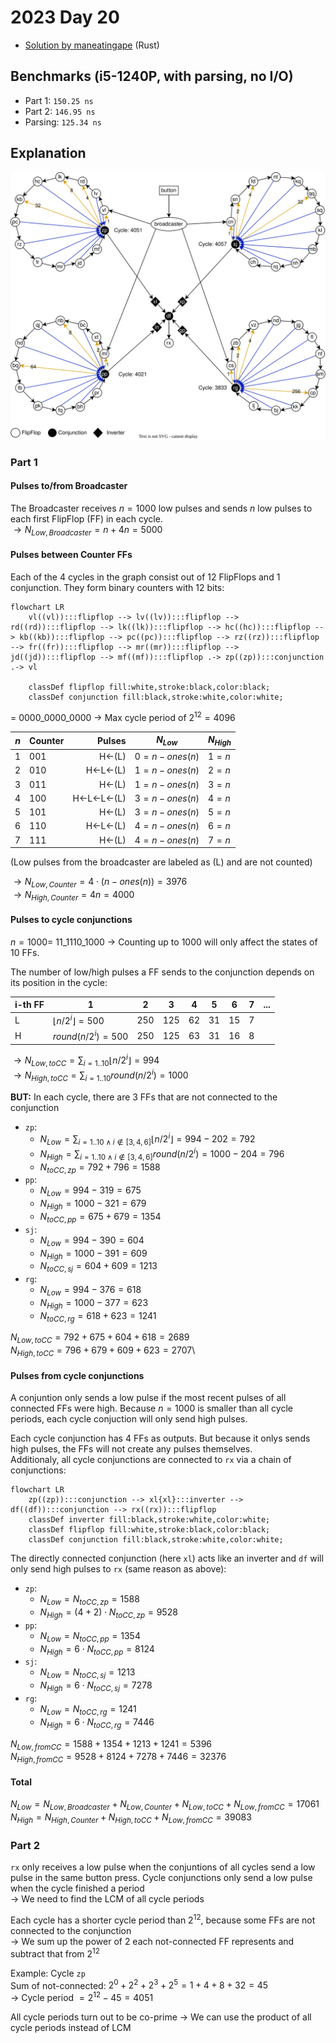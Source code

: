# 2023 Day 20

- [Solution by maneatingape](https://github.com/maneatingape/advent-of-code-rust/blob/main/src/year2023/day20.rs) (Rust)

## Benchmarks (i5-1240P, with parsing, no I/O)

- Part 1: `150.25 ns`
- Part 2: `146.95 ns`
- Parsing: `125.34 ns`

## Explanation

![Input Graph](./docs/input.svg)

### Part 1

#### Pulses to/from Broadcaster

The Broadcaster receives $n=1000$ low pulses and sends $n$ low pulses to each first FlipFlop (FF) in each cycle.\
$\rightarrow N_{Low,Broadcaster} = n + 4n = 5000$

#### Pulses between Counter FFs

Each of the 4 cycles in the graph consist out of 12 FlipFlops and 1 conjunction. They form binary counters with 12 bits:

```mermaid
flowchart LR
    vl((vl)):::flipflop --> lv((lv)):::flipflop --> rd((rd)):::flipflop --> lk((lk)):::flipflop --> hc((hc)):::flipflop --> kb((kb)):::flipflop --> pc((pc)):::flipflop --> rz((rz)):::flipflop --> fr((fr)):::flipflop --> mr((mr)):::flipflop --> jd((jd)):::flipflop --> mf((mf)):::flipflop .-> zp((zp)):::conjunction .-> vl

    classDef flipflop fill:white,stroke:black,color:black;
    classDef conjunction fill:black,stroke:white,color:white;
```

= 0000_0000_0000 $\rightarrow$ Max cycle period of $2^{12} = 4096$

| $n$ | Counter |    Pulses | $N_{Low}$     | $N_{High}$ |
| --- | ------- | --------: | ------------- | ---------- |
| 1   | 001     |     H←(L) | $0=n-ones(n)$ | $1=n$      |
| 2   | 010     |   H←L←(L) | $1=n-ones(n)$ | $2=n$      |
| 3   | 011     |     H←(L) | $1=n-ones(n)$ | $3=n$      |
| 4   | 100     | H←L←L←(L) | $3=n-ones(n)$ | $4=n$      |
| 5   | 101     |     H←(L) | $3=n-ones(n)$ | $5=n$      |
| 6   | 110     |   H←L←(L) | $4=n-ones(n)$ | $6=n$      |
| 7   | 111     |     H←(L) | $4=n-ones(n)$ | $7=n$      |

(Low pulses from the broadcaster are labeled as (L) and are not counted)

$\rightarrow N_{Low,Counter} = 4 \cdot (n - ones(n)) = 3976$\
$\rightarrow N_{High,Counter} = 4n = 4000$

#### Pulses to cycle conjunctions

$n = 1000 =$ 11_1110_1000 $\rightarrow$ Counting up to 1000 will only affect the states of 10 FFs.

The number of low/high pulses a FF sends to the conjunction depends on its position in the cycle:

| i-th FF | 1                             | 2   | 3   | 4   | 5   | 6   | 7   | ... |
| ------- | ----------------------------- | --- | --- | --- | --- | --- | --- | --- |
| L       | $\lfloor n/2^i \rfloor = 500$ | 250 | 125 | 62  | 31  | 15  | 7   |
| H       | $round(n/2^i) = 500$          | 250 | 125 | 63  | 31  | 16  | 8   |

$\rightarrow N_{Low,toCC} = \sum_{i=1..10} \lfloor n/2^i \rfloor = 994$\
$\rightarrow N_{High,toCC} = \sum_{i=1..10} round(n/2^i) = 1000$

**BUT:** In each cycle, there are 3 FFs that are not connected to the conjunction

- `zp`:
  - $N_{Low} = \sum_{i=1..10\wedge i \not\in [3,4,6]} \lfloor n/2^i \rfloor = 994 - 202 = 792$
  - $N_{High} = \sum_{i=1..10\wedge i \not\in [3,4,6]} round(n/2^i) = 1000 - 204 = 796$
  - $N_{toCC,zp} = 792 + 796 = 1588$
- `pp`:
  - $N_{Low} = 994 - 319 = 675$
  - $N_{High} = 1000 - 321 = 679$
  - $N_{toCC,pp} = 675 + 679 = 1354$
- `sj`:
  - $N_{Low} = 994 - 390 = 604$
  - $N_{High} = 1000 - 391 = 609$
  - $N_{toCC,sj} = 604 + 609 = 1213$
- `rg`:
  - $N_{Low} = 994 - 376 = 618$
  - $N_{High} = 1000 - 377 = 623$
  - $N_{toCC,rg} = 618 + 623 = 1241$

$N_{Low,toCC} = 792 + 675 + 604 + 618 = 2689$\
$N_{High,toCC} = 796 + 679 + 609 + 623 = 2707$\

#### Pulses from cycle conjunctions

A conjuntion only sends a low pulse if the most recent pulses of all connected FFs were high. Because $n=1000$ is smaller than all cycle periods, each cycle conjuction will only send high pulses.

Each cycle conjunction has 4 FFs as outputs. But because it onlys sends high pulses, the FFs will not create any pulses themselves.\
Additionaly, all cycle conjunctions are connected to `rx` via a chain of conjunctions:

```mermaid
flowchart LR
    zp((zp)):::conjunction --> xl{xl}:::inverter --> df((df)):::conjunction --> rx((rx)):::flipflop
    classDef inverter fill:black,stroke:white,color:white;
    classDef flipflop fill:white,stroke:black,color:black;
    classDef conjunction fill:black,stroke:white,color:white;
```

The directly connected conjunction (here `xl`) acts like an inverter and `df` will only send high pulses to `rx` (same reason as above):

- `zp`:
  - $N_{Low} = N_{toCC,zp} = 1588$
  - $N_{High} = (4+2)\cdot N_{toCC,zp} = 9528$
- `pp`:
  - $N_{Low} = N_{toCC,pp} = 1354$
  - $N_{High} = 6\cdot N_{toCC,pp} = 8124$
- `sj`:
  - $N_{Low} = N_{toCC,sj} = 1213$
  - $N_{High} = 6\cdot N_{toCC,sj} = 7278$
- `rg`:
  - $N_{Low} = N_{toCC,rg} = 1241$
  - $N_{High} = 6\cdot N_{toCC,rg} = 7446$

$N_{Low,fromCC} = 1588 + 1354 + 1213 + 1241 = 5396$\
$N_{High,fromCC} = 9528 + 8124 + 7278 + 7446 = 32376$

#### Total

$N_{Low} = N_{Low,Broadcaster} + N_{Low, Counter} + N_{Low,toCC} + N_{Low,fromCC} = 17061$\
$N_{High} = N_{High, Counter} + N_{High,toCC} + N_{Low,fromCC} = 39083$

### Part 2

`rx` only receives a low pulse when the conjuntions of all cycles send a low pulse in the same button press. Cycle conjunctions only send a low pulse when the cycle finished a period\
$\rightarrow$ We need to find the LCM of all cycle periods

Each cycle has a shorter cycle period than $2^{12}$, because some FFs are not connected to the conjunction\
$\rightarrow$ We sum up the power of 2 each not-connected FF represents and subtract that from $2^{12}$

Example: Cycle `zp`\
 Sum of not-connected: $2^0 + 2^2 + 2^3 + 2^5 = 1 + 4 + 8 + 32 = 45$\
 $\rightarrow$ Cycle period $= 2^{12} - 45 = 4051$

All cycle periods turn out to be co-prime $\rightarrow$ We can use the product of all cycle periods instead of LCM
